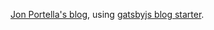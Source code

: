 [Jon Portella's blog](https://jonportella.com), using [gatsbyjs blog starter](https://github.com/gatsbyjs/gatsby-starter-blog).
